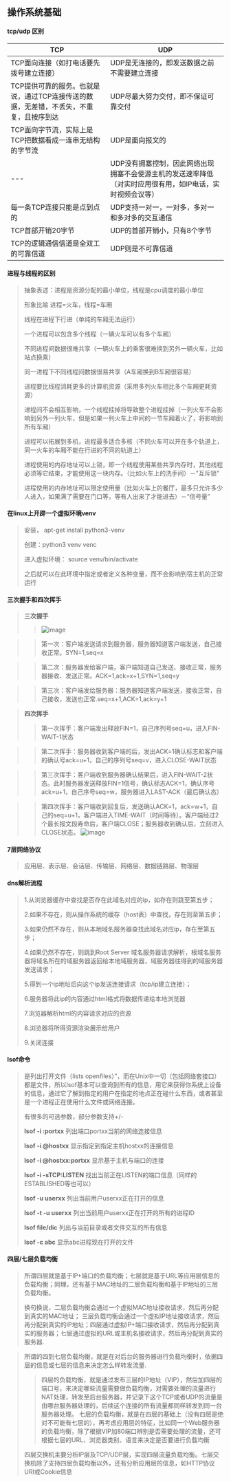 ## 操作系统基础

#### tcp/udp 区别

TCP | UDP
--- | ---
TCP面向连接（如打电话要先拨号建立连接）| UDP是无连接的，即发送数据之前不需要建立连接
TCP提供可靠的服务。也就是说，通过TCP连接传送的数据，无差错，不丢失，不重复，且按序到达 | UDP尽最大努力交付，即不保证可靠交付
TCP面向字节流，实际上是TCP把数据看成一连串无结构的字节流 | UDP是面向报文的
--- | UDP没有拥塞控制，因此网络出现拥塞不会使源主机的发送速率降低（对实时应用很有用，如IP电话，实时视频会议等）
每一条TCP连接只能是点到点的 | UDP支持一对一，一对多，多对一和多对多的交互通信
TCP首部开销20字节 | UDP的首部开销小，只有8个字节
TCP的逻辑通信信道是全双工的可靠信道 | UDP则是不可靠信道

#### 进程与线程的区别
>
> 抽象表述：进程是资源分配的最小单位，线程是cpu调度的最小单位
> 
> 形象比喻 进程=火车，线程=车厢
> 
> 线程在进程下行进（单纯的车厢无法运行）
> 
> 一个进程可以包含多个线程（一辆火车可以有多个车厢）
> 
> 不同进程间数据很难共享（一辆火车上的乘客很难换到另外一辆火车，比如站点换乘）
> 
> 同一进程下不同线程间数据很易共享（A车厢换到B车厢很容易）
> 
> 进程要比线程消耗更多的计算机资源（采用多列火车相比多个车厢更耗资源）
> 
> 进程间不会相互影响，一个线程挂掉将导致整个进程挂掉（一列火车不会影响到另外一列火车，但是如果一列火车上中间的一节车厢着火了，将影响到所有车厢）
> 
> 进程可以拓展到多机，进程最多适合多核（不同火车可以开在多个轨道上，同一火车的车厢不能在行进的不同的轨道上）
> 
> 进程使用的内存地址可以上锁，即一个线程使用某些共享内存时，其他线程必须等它结束，才能使用这一块内存。（比如火车上的洗手间）－"互斥锁"
> 
> 进程使用的内存地址可以限定使用量（比如火车上的餐厅，最多只允许多少人进入，如果满了需要在门口等，等有人出来了才能进去）－“信号量”

#### 在linux上开辟一个虚拟环境venv

> 安装， apt-get install python3-venv
> 
> 创建：python3 venv venc
> 
> 进入虚拟环境： source venv/bin/activate
> 
> 之后就可以在此环境中指定或者定义各种变量，而不会影响到宿主机的正常运行

#### 三次握手和四次挥手

> **三次握手**
>>![image](https://user-images.githubusercontent.com/84756119/120254262-021c9580-c2bc-11eb-985e-68adb101de75.png)

>> 第一次：客户端发送请求到服务器，服务器知道客户端发送，自己接收正常。SYN=1,seq=x

>> 第二次：服务器发给客户端，客户端知道自己发送、接收正常，服务器接收、发送正常。ACK=1,ack=x+1,SYN=1,seq=y

>> 第三次：客户端发给服务器：服务器知道客户端发送，接收正常，自己接收，发送也正常.seq=x+1,ACK=1,ack=y+1
>> 

> **四次挥手**
>> 
>> 第一次挥手：客户端发出释放FIN=1，自己序列号seq=u，进入FIN-WAIT-1状态

>> 第二次挥手：服务器收到客户端的后，发出ACK=1确认标志和客户端的确认号ack=u+1，自己的序列号seq=v，进入CLOSE-WAIT状态

>> 第三次挥手：客户端收到服务器确认结果后，进入FIN-WAIT-2状态。此时服务器发送释放FIN=1信号，确认标志ACK=1，确认序号ack=u+1，自己序号seq=w，服务器进入LAST-ACK（最后确认态）

>> 第四次挥手：客户端收到回复后，发送确认ACK=1，ack=w+1，自己的seq=u+1，客户端进入TIME-WAIT（时间等待）。客户端经过2个最长报文段寿命后，客户端CLOSE；服务器收到确认后，立刻进入CLOSE状态。
>> ![image](https://user-images.githubusercontent.com/84756119/120254155-c5e93500-c2bb-11eb-8cd9-368815680d13.png)

#### 7层网络协议

> 应用层、表示层、会话层、传输层、网络层、数据链路层、物理层

#### dns解析流程

> 1.从浏览器缓存中查找是否存在此域名对应的ip，如存在则跳至第五步；
> 
> 2.如果不存在，则从操作系统的缓存（host表）中查找，存在则至第五步；
> 
> 3.如果仍然不存在，则从本地域名服务器查找此域名对应ip，存在至第五步；
> 
> 4.如果仍然不存在，则跳到Root Server 域名服务器请求解析，根域名服务器将域名所在的域服务器返回给本地域服务器，域服务器往得到的域服务器发送请求；
> 
> 5.得到一个ip地址后向这个ip发送连接请求（tcp/ip建立连接）；
> 
> 6.服务器将此ip的内容通过html格式将数据传递给本地浏览器
> 
> 7.浏览器解析html的内容请求对应的资源
> 
> 8.浏览器将所得资源渲染展示给用户
> 
> 9.关闭连接

#### lsof命令

> 是列出打开文件（lists openfiles）”，而在Unix中一切（包括网络套接口）都是文件，所以lsof基本可以查询到所有的信息，用它来获得你系统上设备的信息，通过它了解到指定的用户在指定的地点正在碰什么东西，或者甚至是一个进程正在使用什么文件或网络连接。
> 
> 有很多的可选参数，部分参数支持+/-
> 
> **lsof -i :portxx**    列出端口portxx当前的网络连接信息
> 
> **lsof -i @hostxx**    显示指定到指定主机hostxx的连接信息
> 
> **lsof -i @hostxx:portxx**    显示基于主机与端口的连接
> 
> **lsof  -i -sTCP:LISTEN**  找出当前正在LISTEN的端口信息（同样的ESTABLISHED等也可以）
> 
> **lsof  -u userxx**    列出当前用户userxx正在打开的信息
> 
> **lsof  -t -u userxx**    列出当前用户userxx正在打开的所有的进程ID
> 
> **lsof  file/dic**    列出与当前目录或者文件交互的所有信息
> 
> **lsof -c abc** 显示abc进程现在打开的文件

#### 四层/七层负载均衡

> 所谓四层就是基于IP+端口的负载均衡；七层就是基于URL等应用层信息的负载均衡；同理，还有基于MAC地址的二层负载均衡和基于IP地址的三层负载均衡。 
> 
> 换句换说，二层负载均衡会通过一个虚拟MAC地址接收请求，然后再分配到真实的MAC地址； 三层负载均衡会通过一个虚拟IP地址接收请求，然后再分配到真实的IP地址；四层通过虚拟IP+端口接收请求，然后再分配到真实的服务器；七层通过虚拟的URL或主机名接收请求，然后再分配到真实的服务器.

> 所谓的四到七层负载均衡，就是在对后台的服务器进行负载均衡时，依据四层的信息或七层的信息来决定怎么样转发流量.
> 
>> 四层的负载均衡，就是通过发布三层的IP地址（VIP），然后加四层的端口号，来决定哪些流量需要做负载均衡，对需要处理的流量进行NAT处理，转发至后台服务器，并记录下这个TCP或者UDP的流量是由哪台服务器处理的，后续这个连接的所有流量都同样转发到同一台服务器处理。
>> 七层的负载均衡，就是在四层的基础上（没有四层是绝对不可能有七层的），再考虑应用层的特征，比如同一个Web服务器的负载均衡，除了根据VIP加80端口辨别是否需要处理的流量，还可根据七层的URL、浏览器类别、语言来决定是否要进行负载均衡
>
> 四层交换机主要分析IP层及TCP/UDP层，实现四层流量负载均衡。七层交换机除了支持四层负载均衡以外，还有分析应用层的信息，如HTTP协议URI或Cookie信息
